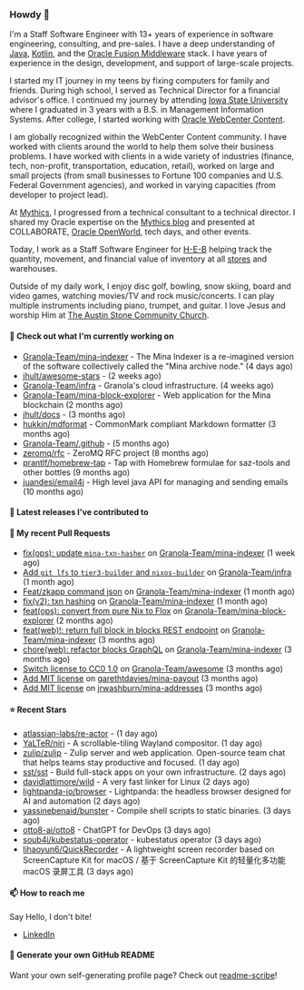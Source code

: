 ### Howdy 👋

I'm a Staff Software Engineer with 13+ years of experience in software engineering, consulting, and pre-sales. I have a deep understanding of [Java](https://www.oracle.com/java/), [Kotlin](https://kotlinlang.org/), and the [Oracle Fusion Middleware](https://www.oracle.com/middleware/) stack. I have years of experience in the design, development, and support of large-scale projects.

I started my IT journey in my teens by fixing computers for family and friends. During high school, I served as Technical Director for a financial advisor's office. I continued my journey by attending [Iowa State University](https://www.iastate.edu/) where I graduated in 3 years with a B.S. in Management Information Systems. After college, I started working with [Oracle WebCenter Content](https://docs.oracle.com/en/middleware/webcenter/content/12.2.1.4/).

I am globally recognized within the WebCenter Content community. I have worked with clients around the world to help them solve their business problems. I have worked with clients in a wide variety of industries (finance, tech, non-profit, transportation, education, retail), worked on large and small projects (from small businesses to Fortune 100 companies and U.S. Federal Government agencies), and worked in varying capacities (from developer to project lead).

At [Mythics](https://www.mythics.com/), I progressed from a technical consultant to a technical director. I shared my Oracle expertise on the [Mythics blog](https://mythics.com/blog/) and presented at COLLABORATE, [Oracle OpenWorld](https://www.oracle.com/cloudworld/), tech days, and other events.

Today, I work as a Staff Software Engineer for [H-E-B](https://digital.heb.com/) helping track the quantity, movement, and financial value of inventory at all [stores](https://heb.com/store-locations) and warehouses.

Outside of my daily work, I enjoy disc golf, bowling, snow skiing, board and video games, watching movies/TV and rock music/concerts. I can play multiple instruments including piano, trumpet, and guitar. I love Jesus and worship Him at [The Austin Stone Community Church](https://austinstone.org/).

#### 👷 Check out what I'm currently working on

- [Granola-Team/mina-indexer](https://github.com/Granola-Team/mina-indexer) - The Mina Indexer is a re-imagined version of the software collectively called the &#34;Mina archive node.&#34; (4 days ago)
- [jhult/awesome-stars](https://github.com/jhult/awesome-stars) -  (2 weeks ago)
- [Granola-Team/infra](https://github.com/Granola-Team/infra) - Granola&#39;s cloud infrastructure. (4 weeks ago)
- [Granola-Team/mina-block-explorer](https://github.com/Granola-Team/mina-block-explorer) - Web application for the Mina blockchain (2 months ago)
- [jhult/docs](https://github.com/jhult/docs) -  (3 months ago)
- [hukkin/mdformat](https://github.com/hukkin/mdformat) - CommonMark compliant Markdown formatter (3 months ago)
- [Granola-Team/.github](https://github.com/Granola-Team/.github) -  (5 months ago)
- [zeromq/rfc](https://github.com/zeromq/rfc) - ZeroMQ RFC project (8 months ago)
- [prantlf/homebrew-tap](https://github.com/prantlf/homebrew-tap) - Tap with Homebrew formulae for saz-tools and other bottles (9 months ago)
- [juandesi/email4j](https://github.com/juandesi/email4j) - High level java API for managing and sending emails (10 months ago)

#### 🔭 Latest releases I've contributed to


#### 🔨 My recent Pull Requests

- [fix(ops): update `mina-txn-hasher`](https://github.com/Granola-Team/mina-indexer/pull/1707) on [Granola-Team/mina-indexer](https://github.com/Granola-Team/mina-indexer) (1 week ago)
- [Add `git lfs` to `tier3-builder` and `nixos-builder`](https://github.com/Granola-Team/infra/pull/24) on [Granola-Team/infra](https://github.com/Granola-Team/infra) (1 month ago)
- [Feat/zkapp command json](https://github.com/Granola-Team/mina-indexer/pull/1681) on [Granola-Team/mina-indexer](https://github.com/Granola-Team/mina-indexer) (1 month ago)
- [fix(v2): txn hashing](https://github.com/Granola-Team/mina-indexer/pull/1680) on [Granola-Team/mina-indexer](https://github.com/Granola-Team/mina-indexer) (1 month ago)
- [feat(ops): convert from pure Nix to Flox](https://github.com/Granola-Team/mina-block-explorer/pull/1155) on [Granola-Team/mina-block-explorer](https://github.com/Granola-Team/mina-block-explorer) (2 months ago)
- [feat(web)!: return full block in blocks REST endpoint](https://github.com/Granola-Team/mina-indexer/pull/1660) on [Granola-Team/mina-indexer](https://github.com/Granola-Team/mina-indexer) (3 months ago)
- [chore(web): refactor blocks GraphQL](https://github.com/Granola-Team/mina-indexer/pull/1659) on [Granola-Team/mina-indexer](https://github.com/Granola-Team/mina-indexer) (3 months ago)
- [Switch license to CC0 1.0](https://github.com/Granola-Team/awesome/pull/1) on [Granola-Team/awesome](https://github.com/Granola-Team/awesome) (3 months ago)
- [Add MIT license](https://github.com/garethtdavies/mina-payout/pull/1) on [garethtdavies/mina-payout](https://github.com/garethtdavies/mina-payout) (3 months ago)
- [Add MIT license](https://github.com/jrwashburn/mina-addresses/pull/1) on [jrwashburn/mina-addresses](https://github.com/jrwashburn/mina-addresses) (3 months ago)

#### ⭐ Recent Stars

- [atlassian-labs/re-actor](https://github.com/atlassian-labs/re-actor) -  (1 day ago)
- [YaLTeR/niri](https://github.com/YaLTeR/niri) - A scrollable-tiling Wayland compositor. (1 day ago)
- [zulip/zulip](https://github.com/zulip/zulip) - Zulip server and web application. Open-source team chat that helps teams stay productive and focused. (1 day ago)
- [sst/sst](https://github.com/sst/sst) - Build full-stack apps on your own infrastructure. (2 days ago)
- [davidlattimore/wild](https://github.com/davidlattimore/wild) - A very fast linker for Linux (2 days ago)
- [lightpanda-io/browser](https://github.com/lightpanda-io/browser) - Lightpanda: the headless browser designed for AI and automation (2 days ago)
- [yassinebenaid/bunster](https://github.com/yassinebenaid/bunster) - Compile shell scripts to static binaries. (3 days ago)
- [otto8-ai/otto8](https://github.com/otto8-ai/otto8) - ChatGPT for DevOps (3 days ago)
- [soub4i/kubestatus-operator](https://github.com/soub4i/kubestatus-operator) - kubestatus operator (3 days ago)
- [lihaoyun6/QuickRecorder](https://github.com/lihaoyun6/QuickRecorder) - A lightweight screen recorder based on ScreenCapture Kit for macOS / 基于 ScreenCapture Kit 的轻量化多功能 macOS 录屏工具 (3 days ago)

#### 📫 How to reach me

Say Hello, I don't bite!

- [LinkedIn](https://www.linkedin.com/in/jonathanhult/)

#### 📖 Generate your own GitHub README

Want your own self-generating profile page? Check out [readme-scribe](https://github.com/muesli/readme-scribe)!
